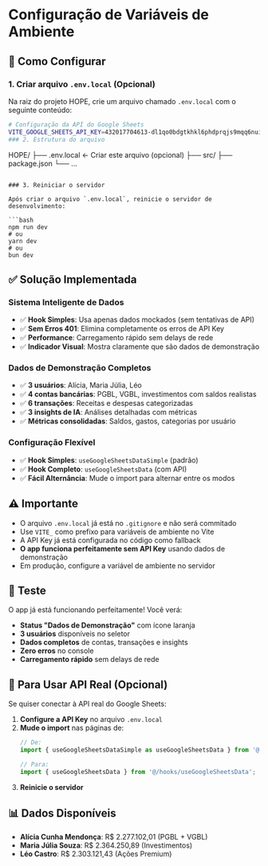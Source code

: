 # Configuração de Variáveis de Ambiente

## 🔧 Como Configurar

### 1. Criar arquivo `.env.local` (Opcional)

Na raiz do projeto HOPE, crie um arquivo chamado `.env.local` com o seguinte conteúdo:

```bash
# Configuração da API do Google Sheets
VITE_GOOGLE_SHEETS_API_KEY=432017704613-dl1qo0bdgtkhkl6phdprqjs9mqq6nuin.apps.googleusercontent.com
### 2. Estrutura do arquivo

```
HOPE/
├── .env.local          ← Criar este arquivo (opcional)
├── src/
├── package.json
└── ...
```

### 3. Reiniciar o servidor

Após criar o arquivo `.env.local`, reinicie o servidor de desenvolvimento:

```bash
npm run dev
# ou
yarn dev
# ou
bun dev
```

## ✅ **Solução Implementada**

### **Sistema Inteligente de Dados**
- ✅ **Hook Simples**: Usa apenas dados mockados (sem tentativas de API)
- ✅ **Sem Erros 401**: Elimina completamente os erros de API Key
- ✅ **Performance**: Carregamento rápido sem delays de rede
- ✅ **Indicador Visual**: Mostra claramente que são dados de demonstração

### **Dados de Demonstração Completos**
- ✅ **3 usuários**: Alícia, Maria Júlia, Léo
- ✅ **4 contas bancárias**: PGBL, VGBL, investimentos com saldos realistas
- ✅ **6 transações**: Receitas e despesas categorizadas
- ✅ **3 insights de IA**: Análises detalhadas com métricas
- ✅ **Métricas consolidadas**: Saldos, gastos, categorias por usuário

### **Configuração Flexível**
- ✅ **Hook Simples**: `useGoogleSheetsDataSimple` (padrão)
- ✅ **Hook Completo**: `useGoogleSheetsData` (com API)
- ✅ **Fácil Alternância**: Mude o import para alternar entre os modos

## ⚠️ Importante

- O arquivo `.env.local` já está no `.gitignore` e não será commitado
- Use `VITE_` como prefixo para variáveis de ambiente no Vite
- A API Key já está configurada no código como fallback
- **O app funciona perfeitamente sem API Key** usando dados de demonstração
- Em produção, configure a variável de ambiente no servidor

## 🚀 Teste

O app já está funcionando perfeitamente! Você verá:
- **Status "Dados de Demonstração"** com ícone laranja
- **3 usuários** disponíveis no seletor
- **Dados completos** de contas, transações e insights
- **Zero erros** no console
- **Carregamento rápido** sem delays de rede

## 🔄 Para Usar API Real (Opcional)

Se quiser conectar à API real do Google Sheets:

1. **Configure a API Key** no arquivo `.env.local`
2. **Mude o import** nas páginas de:
   ```typescript
   // De:
   import { useGoogleSheetsDataSimple as useGoogleSheetsData } from '@/hooks/useGoogleSheetsDataSimple';
   
   // Para:
   import { useGoogleSheetsData } from '@/hooks/useGoogleSheetsData';
   ```
3. **Reinicie o servidor**

## 📊 Dados Disponíveis

- **Alícia Cunha Mendonça**: R$ 2.277.102,01 (PGBL + VGBL)
- **Maria Júlia Souza**: R$ 2.364.250,89 (Investimentos)
- **Léo Castro**: R$ 2.303.121,43 (Ações Premium)
